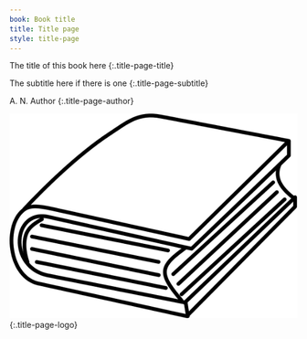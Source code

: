 ```yaml
---
book: Book title
title: Title page
style: title-page
---
```


The title of this book here
{:.title-page-title}

The subtitle here if there is one
{:.title-page-subtitle}

A. N. Author
{:.title-page-author}

![Publisher logo](images/publisher-logo.svg){:.title-page-logo}

